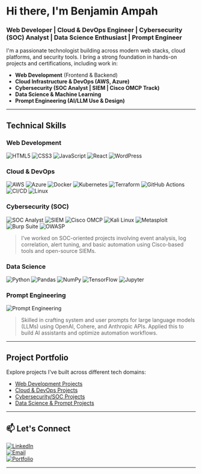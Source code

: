#  Hi there, I'm Benjamin Ampah

### Web Developer | Cloud & DevOps Engineer | Cybersecurity (SOC) Analyst | Data Science Enthusiast | Prompt Engineer

I'm a passionate technologist building across modern web stacks, cloud platforms, and security tools. I bring a strong foundation in hands-on projects and certifications, including work in:

-  **Web Development** (Frontend & Backend)
-  **Cloud Infrastructure & DevOps (AWS, Azure)**
-  **Cybersecurity (SOC Analyst | SIEM | Cisco OMCP Track)**
-  **Data Science & Machine Learning**
-  **Prompt Engineering (AI/LLM Use & Design)**

---

##  Technical Skills

###  Web Development
![HTML5](https://img.shields.io/badge/HTML5-E34F26?style=flat&logo=html5&logoColor=white)
![CSS3](https://img.shields.io/badge/CSS3-1572B6?style=flat&logo=css3&logoColor=white)
![JavaScript](https://img.shields.io/badge/JavaScript-F7DF1E?style=flat&logo=javascript&logoColor=black)
![React](https://img.shields.io/badge/React-61DAFB?style=flat&logo=react&logoColor=black)
![WordPress](https://img.shields.io/badge/WordPress-21759B?style=flat&logo=wordpress&logoColor=white)

###  Cloud & DevOps
![AWS](https://img.shields.io/badge/AWS-232F3E?style=flat&logo=amazon-aws&logoColor=white)
![Azure](https://img.shields.io/badge/Azure-0078D4?style=flat&logo=microsoft-azure&logoColor=white)
![Docker](https://img.shields.io/badge/Docker-2496ED?style=flat&logo=docker&logoColor=white)
![Kubernetes](https://img.shields.io/badge/Kubernetes-326CE5?style=flat&logo=kubernetes&logoColor=white)
![Terraform](https://img.shields.io/badge/Terraform-623CE4?style=flat&logo=terraform&logoColor=white)
![GitHub Actions](https://img.shields.io/badge/GitHub_Actions-2088FF?style=flat&logo=github-actions&logoColor=white)
![CI/CD](https://img.shields.io/badge/CI%2FCD-FF6C37?style=flat&logo=github&logoColor=white)
![Linux](https://img.shields.io/badge/Linux-FCC624?style=flat&logo=linux&logoColor=black)

###  Cybersecurity (SOC)
![SOC Analyst](https://img.shields.io/badge/SOC_Analyst-0F9D58?style=flat&logo=security&logoColor=white)
![SIEM](https://img.shields.io/badge/SIEM-003366?style=flat&logo=splunk&logoColor=white)
![Cisco OMCP](https://img.shields.io/badge/Cisco_OMCP_Track-1D63ED?style=flat&logo=cisco&logoColor=white)
![Kali Linux](https://img.shields.io/badge/Kali_Linux-557C94?style=flat&logo=kalilinux&logoColor=white)
![Metasploit](https://img.shields.io/badge/Metasploit-EA2D2D?style=flat)
![Burp Suite](https://img.shields.io/badge/Burp_Suite-000000?style=flat)
![OWASP](https://img.shields.io/badge/OWASP-000000?style=flat&logo=owasp&logoColor=white)

> I’ve worked on SOC-oriented projects involving event analysis, log correlation, alert tuning, and basic automation using Cisco-based tools and open-source SIEMs.

### Data Science
![Python](https://img.shields.io/badge/Python-3776AB?style=flat&logo=python&logoColor=white)
![Pandas](https://img.shields.io/badge/Pandas-150458?style=flat&logo=pandas)
![NumPy](https://img.shields.io/badge/NumPy-013243?style=flat&logo=numpy)
![TensorFlow](https://img.shields.io/badge/TensorFlow-FF6F00?style=flat&logo=tensorflow&logoColor=white)
![Jupyter](https://img.shields.io/badge/Jupyter-F37626?style=flat&logo=jupyter&logoColor=white)

###  Prompt Engineering
![Prompt Engineering](https://img.shields.io/badge/Prompt_Engineering-FCC624?style=flat&logo=openai&logoColor=black)
> Skilled in crafting system and user prompts for large language models (LLMs) using OpenAI, Cohere, and Anthropic APIs. Applied this to build AI assistants and optimize automation workflows.

---

## Project Portfolio

Explore projects I've built across different tech domains:

- [ Web Development Projects](#web-development)
- [ Cloud & DevOps Projects](#cloud--devops)
- [ Cybersecurity/SOC Projects](#cybersecurity)
- [ Data Science & Prompt Projects](#data-science)

---

## 📫 Let's Connect

[![LinkedIn](https://img.shields.io/badge/LinkedIn-0A66C2?style=flat&logo=linkedin&logoColor=white)](https://www.linkedin.com/in/benjamin-ampah/)  
[![Email](https://img.shields.io/badge/Email-D14836?style=flat&logo=gmail&logoColor=white)](mailto:benkwameampah@gmail.com)  
[![Portfolio](https://img.shields.io/badge/Portfolio-Website-0A66C2?style=flat&logo=internet-explorer&logoColor=white)](https://ampahben.netlify.app/)



---

